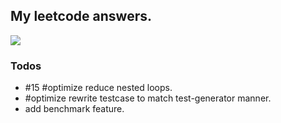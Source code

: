 ## My leetcode answers.
![](https://images.unsplash.com/photo-1473706275339-3f28304fda5b)

### Todos
- #15 #optimize reduce nested loops.
- #optimize rewrite testcase to match test-generator manner.
- add benchmark feature.
